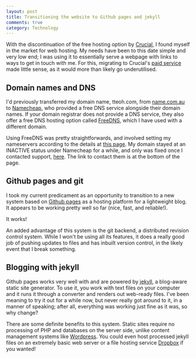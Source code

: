 ```yaml
---
layout: post
title: Transitioning the website to Github pages and jekyll
comments: true
category: Technology
---
```


With the discontinuation of the free hosting option by <a href="http://www.crucial.com.au">Crucial</a>, I found myself in the market for web hosting. My needs have been to this date simple and very low end; I was using it to essentially serve a webpage with links to ways to get in touch with me. For this, migrating to Crucial's <a href="http://www.crucial.com.au/web-hosting/">paid service</a> made little sense, as it would more than likely go underutilised.

<!--break-->

## Domain names and DNS

I'd previously transferred my domain name, tteoh.com, from <a href="http://www.name.com.au">name.com.au</a> to <a href="https://www.namecheap.com/">Namecheap</a>, who provided a free DNS service alongside their domain names. If your domain registrar does not provide a DNS service, they also offer a free DNS hosting option called <a href="https://www.namecheap.com/domains/freedns.aspx">FreeDNS</a>, which I have used with a different domain. 

Using FreeDNS was pretty straightforwards, and involved setting my nameservers according to the details at <a href="https://www.namecheap.com/support/knowledgebase/article.aspx/536/51/how-do-i-set-my-domain-to-use-namecheaps-freedns-servers">this page</a>. My domain stayed at an INACTIVE status under Namecheap for a while, and only was fixed once I contacted support, <a href="https://www.namecheap.com/support/live-chat/general.aspx">here</a>. The link to contact them is at the bottom of the page. 

## Github pages and git

I took my current predicament as an opportunity to transition to a new system based on <a href="https://pages.github.com/">Github pages</a> as a hosting platform for a lightweight blog. It appears to be working pretty well so far (nice, fast, and reliable!). 

<div class="message">
  It works! 
</div>

An added advantage of this system is the git backend, a distributed revision control system. While I won't be using all its features, it does a really good job of pushing updates to files and has inbuilt version control, in the likely event that I break something. 

## Blogging with jekyll

Github pages works very well with and are powered by <a href="http://jekyllrb.com/">jekyll</a>, a blog-aware static site generator. To use it, you work with text files on your computer and it runs it through a converter and renders out web-ready files. I've been meaning to try it out for a while now, but never really got around to it, in a manner of speaking; after all, everything was working just fine as it was, so why change? 

There are some definite benefits to this system. Static sites require no processing of PHP and databases on the server side, unlike content management systems like <a href="https://wordpress.com/">Wordpress</a>. You could even host processed jekyll files on an extremely basic web server or a file hosting service <a href="http://www.dropbox.com">Dropbox</a> if you wanted! 